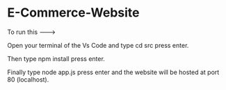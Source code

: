 # E-Commerce-Website

To  run this --->

Open your terminal of the Vs Code and type  cd src press enter.

Then type npm install press enter.

Finally type node app.js press enter and the website will be hosted at port 80 (localhost).
